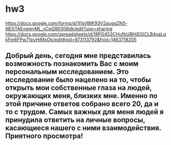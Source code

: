  # hw3
https://docs.google.com/forms/d/1l1sVBtK93V2auggZN5-NEGTAEogwyML_yCpQ90308dk/edit?usp=sharing
https://docs.google.com/spreadsheets/d/18PG453CHufbUBHjElGCLB4vaLgkFm6FPw71pyHiMoOk/edit#gid=973113792&fvid=1463718205

## Добрый день, сегодня мне представилась возможность познакомить Вас с моим персональным исследованием. Это исследование было нацелено на то, чтобы открыть мои собственные глаза на людей, окружающих меня, близких мне. Именно по этой причине ответов собрано всего 20, да и то с трудом. Самых важных для меня людей я принудила ответить на личные вопросы, касающиеся нашего с ними взаимодействия. Приятного просмотра!



